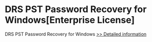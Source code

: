 # DRS PST Password Recovery for Windows[Enterprise License]
DRS PST Password Recovery for Windows
[>> Detailed information](https://secure.shareit.com/shareit/product.html?productid=301004260&affiliateid=200057808)